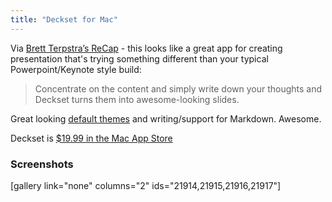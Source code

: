 ```yaml
---
title: "Deckset for Mac"
---
```

<p>Via <a href="https://brettterpstra.com/2014/04/09/recap-apr-9th-2014/">Brett Terpstra’s ReCap</a> - this looks like a great app for creating presentation that's trying something different than your typical Powerpoint/Keynote style build:</p>
<blockquote><p>
  Concentrate on the content and simply write down your thoughts and Deckset turns them into awesome-looking slides.
</p></blockquote>
<p>Great looking <a href="https://www.decksetapp.com/themes/">default themes</a> and writing/support for Markdown. Awesome.</p>
<p>Deckset is <a href="https://itunes.apple.com/ca/app/deckset-turn-your-notes-into/id847496013?mt=12&amp;uo=4&amp;at=10l4Ki">$19.99 in the Mac App Store</a></p>
<h3>Screenshots</h3>
<p>[gallery link="none" columns="2" ids="21914,21915,21916,21917"]</p>
